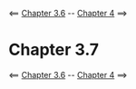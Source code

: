 <== [Chapter 3.6](./Chapter_03_06.md) -- [Chapter 4](./Chapter_04.md) ==>

# Chapter 3.7

<== [Chapter 3.6](./Chapter_03_06.md) -- [Chapter 4](./Chapter_04.md) ==>
